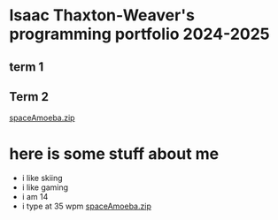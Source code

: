 # Isaac Thaxton-Weaver's programming portfolio 2024-2025

## term 1

## Term 2
[spaceAmoeba.zip](https://github.com/user-attachments/files/17906323/spaceAmoeba.zip)



# here is some stuff about me
* i like skiing
* i like gaming
* i am 14
* i type at 35 wpm   [spaceAmoeba.zip](https://github.com/user-attachments/files/17906340/spaceAmoeba.zip)


